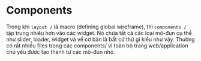 # Components

Trong khi `layout /` là macro (defining global wireframe), thì `components /` tập trung nhiều hơn vào các widget. 
Nó chứa tất cả các loại mô-đun cụ thể như slider, loader, widget và về cơ bản là bất cứ thứ gì kiểu như vậy. 
Thường có rất nhiều files trong các components/ vì toàn bộ trang web/application chủ yếu được tạo thành từ các mô-đun nhỏ.
